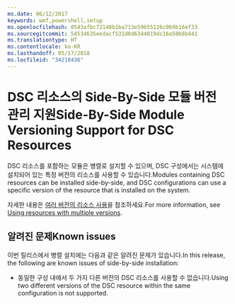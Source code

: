 ```yaml
---
ms.date: 06/12/2017
keywords: wmf,powershell,setup
ms.openlocfilehash: 0543afbc72148b1ba713e59655126c069b16ef33
ms.sourcegitcommit: 54534635eedacf531d8d6344019dc16a50b8b441
ms.translationtype: HT
ms.contentlocale: ko-KR
ms.lasthandoff: 05/17/2018
ms.locfileid: "34218436"
---
```

# <a name="side-by-side-module-versioning-support-for-dsc-resources"></a><span data-ttu-id="d5a79-102">DSC 리소스의 Side-By-Side 모듈 버전 관리 지원</span><span class="sxs-lookup"><span data-stu-id="d5a79-102">Side-By-Side Module Versioning Support for DSC Resources</span></span>

<span data-ttu-id="d5a79-103">DSC 리소스를 포함하는 모듈은 병렬로 설치할 수 있으며, DSC 구성에서는 시스템에 설치되어 있는 특정 버전의 리소스를 사용할 수 있습니다.</span><span class="sxs-lookup"><span data-stu-id="d5a79-103">Modules containing DSC resources can be installed side-by-side, and DSC configurations can use a specific version of the resource that is installed on the system.</span></span>

<span data-ttu-id="d5a79-104">자세한 내용은 [여러 버전의 리소스 사용](https://msdn.microsoft.com/powershell/dsc/sxsresource)을 참조하세요.</span><span class="sxs-lookup"><span data-stu-id="d5a79-104">For more information, see [Using resources with multiple versions](https://msdn.microsoft.com/powershell/dsc/sxsresource).</span></span>

## <a name="known-issues"></a><span data-ttu-id="d5a79-105">알려진 문제</span><span class="sxs-lookup"><span data-stu-id="d5a79-105">Known issues</span></span>

<span data-ttu-id="d5a79-106">이번 릴리스에서 병렬 설치에는 다음과 같은 알려진 문제가 있습니다.</span><span class="sxs-lookup"><span data-stu-id="d5a79-106">In this release, the following are known issues of side-by-side installation:</span></span>

-   <span data-ttu-id="d5a79-107">동일한 구성 내에서 두 가지 다른 버전의 DSC 리소스를 사용할 수 없습니다.</span><span class="sxs-lookup"><span data-stu-id="d5a79-107">Using two different versions of the DSC resource within the same configuration is not supported.</span></span>
